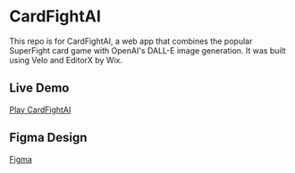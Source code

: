 # CardFightAI
This repo is for CardFightAI, a web app that combines the popular SuperFight card game with OpenAI's DALL-E image generation. It was built using Velo and EditorX by Wix.

## Live Demo
[Play CardFightAI](https://alexandroivaldez.editorx.io/cardfightai)

## Figma Design
[Figma](https://www.figma.com/file/D4DycqlbYGZDNhMOaRQ7u5/DALL-E-FIGHT?type=design&node-id=0%3A1&t=tZiHZHd0zK75FhHA-1)

